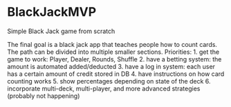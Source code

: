 # BlackJackMVP
Simple Black Jack game from scratch

The final goal is a black jack app that teaches people how to count cards.
The path can be divided into multiple smaller sections.
Priorities:
	1. get the game to work: Player, Dealer, Rounds, Shuffle
	2. have a betting system: the amount is automated added/deducted 
	3. have a log in system: each user has a certain amount of credit stored in DB
	4. have instructions on how card counting works
	5. show percentages depending on state of the deck
	6. incorporate multi-deck, multi-player, and more advanced strategies (probably not happening)
